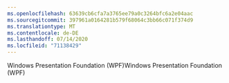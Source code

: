 ```yaml
---
ms.openlocfilehash: 63639cb6cfa7a3765ee79a0c3264bfc6a2e04aac
ms.sourcegitcommit: 397961a0164281b579f68064c3bb66c071f374d9
ms.translationtype: MT
ms.contentlocale: de-DE
ms.lasthandoff: 07/14/2020
ms.locfileid: "71138429"
---
```

<span data-ttu-id="873c9-101">Windows Presentation Foundation (WPF)</span><span class="sxs-lookup"><span data-stu-id="873c9-101">Windows Presentation Foundation (WPF)</span></span>